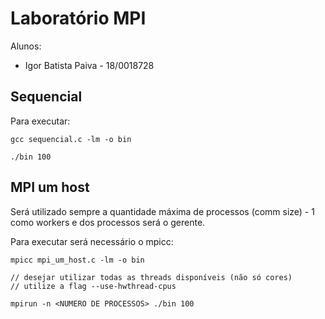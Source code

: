 # Laboratório MPI

Alunos:

- Igor Batista Paiva - 18/0018728

## Sequencial

Para executar:

```
gcc sequencial.c -lm -o bin

./bin 100
```

## MPI um host

Será utilizado sempre a quantidade máxima de processos (comm size) - 1 como workers e dos processos será o gerente.

Para executar será necessário o mpicc:

```
mpicc mpi_um_host.c -lm -o bin

// desejar utilizar todas as threads disponíveis (não só cores)
// utilize a flag --use-hwthread-cpus

mpirun -n <NUMERO DE PROCESSOS> ./bin 100
```
